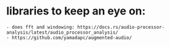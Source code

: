 # libraries to keep an eye on:
    - does fft and windowing: https://docs.rs/audio-processor-analysis/latest/audio_processor_analysis/
    - https://github.com/yamadapc/augmented-audio/
